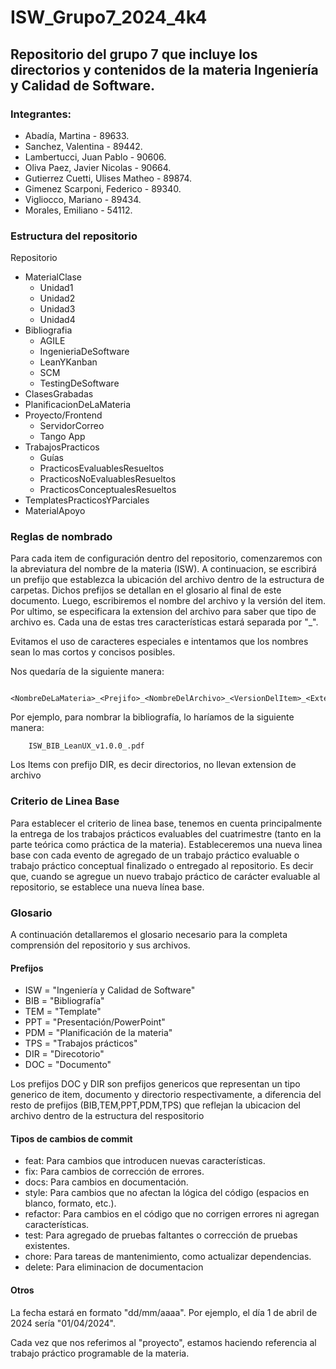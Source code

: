 # ISW_Grupo7_2024_4k4
<h2>Repositorio del grupo 7 que incluye los directorios y contenidos de la materia Ingeniería y Calidad de Software.</h2>

<h3>Integrantes:</h3>

- Abadía, Martina - 89633.
- Sanchez, Valentina - 89442.
- Lambertucci, Juan Pablo - 90606.
- Oliva Paez, Javier Nicolas - 90664.
- Gutierrez Cuetti, Ulises Matheo - 89874.
- Gimenez Scarponi, Federico - 89340.
- Vigliocco, Mariano - 89434.
- Morales, Emiliano - 54112.

<h3>Estructura del repositorio</h3>

Repositorio
- MaterialClase
	- Unidad1
	- Unidad2
	- Unidad3
	- Unidad4
- Bibliografia
	- AGILE
	- IngenieriaDeSoftware
	- LeanYKanban
	- SCM
	- TestingDeSoftware
- ClasesGrabadas
- PlanificacionDeLaMateria
- Proyecto/Frontend
  	- ServidorCorreo
  	- Tango App
- TrabajosPracticos
	- Guías
	- PracticosEvaluablesResueltos
	- PracticosNoEvaluablesResueltos
   	- PracticosConceptualesResueltos
- TemplatesPracticosYParciales
- MaterialApoyo

<h3>Reglas de nombrado</h3>

Para cada item de configuración dentro del repositorio, comenzaremos con la abreviatura del nombre de la materia (ISW). A continuacion, se escribirá un prefijo que establezca la ubicación del archivo dentro de la estructura de carpetas. Dichos prefijos se detallan en el glosario al final de este documento. Luego, escribiremos el nombre del archivo y la versión del item. Por ultimo, se especificara la extension del archivo para saber que tipo de archivo es. Cada una de estas tres características estará separada por "_".


Evitamos el uso de caracteres especiales e intentamos que los nombres sean lo mas cortos y concisos posibles.

Nos quedaría de la siguiente manera:

        <NombreDeLaMateria>_<Prejifo>_<NombreDelArchivo>_<VersionDelItem>_<ExtensionDelArchivo>

Por ejemplo, para nombrar la bibliografía, lo haríamos de la siguiente manera:

        ISW_BIB_LeanUX_v1.0.0_.pdf

Los Items con prefijo DIR, es decir directorios, no llevan extension de archivo

<h3>Criterio de Linea Base</h3>

Para establecer el criterio de linea base, tenemos en cuenta principalmente la entrega de los trabajos prácticos evaluables del cuatrimestre (tanto en la parte teórica como práctica de la materia). 
Estableceremos una nueva linea base con cada evento de agregado de un trabajo práctico evaluable o trabajo práctico conceptual finalizado o entregado al repositorio.
Es decir que, cuando se agregue un nuevo trabajo práctico de carácter evaluable al repositorio, se establece una nueva línea base. 


<h3>Glosario</h3>

A continuación detallaremos el glosario necesario para la completa comprensión del repositorio y sus archivos.

<h4>Prefijos</h4>

- ISW = "Ingeniería y Calidad de Software"
- BIB = "Bibliografía"
- TEM = "Template"
- PPT = "Presentación/PowerPoint"
- PDM = "Planificación de la materia"
- TPS = "Trabajos prácticos"
- DIR = "Direcotorio"
- DOC = "Documento"

Los prefijos DOC y DIR son prefijos genericos que representan un tipo generico de item, documento y directorio respectivamente, a diferencia del resto de prefijos (BIB,TEM,PPT,PDM,TPS) que reflejan la ubicacion del archivo dentro de la estructura del respositorio

<h4>Tipos de cambios de commit</h4>

- feat: Para cambios que introducen nuevas características.
- fix: Para cambios de corrección de errores.
- docs: Para cambios en documentación.
- style: Para cambios que no afectan la lógica del código (espacios en blanco, formato, etc.).
- refactor: Para cambios en el código que no corrigen errores ni agregan características.
- test: Para agregado de pruebas faltantes o corrección de pruebas existentes.
- chore: Para tareas de mantenimiento, como actualizar dependencias.
- delete: Para eliminacion de documentacion

<h4>Otros</h4>

La fecha estará en formato "dd/mm/aaaa". Por ejemplo, el día 1 de abril de 2024 sería "01/04/2024".

Cada vez que nos referimos al "proyecto", estamos haciendo referencia al trabajo práctico programable de la materia.


